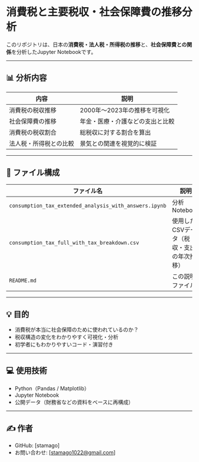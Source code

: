 # 消費税と主要税収・社会保障費の推移分析

このリポジトリは、日本の**消費税・法人税・所得税の推移**と、**社会保障費との関係**を分析したJupyter Notebookです。

---

## 📊 分析内容

| 内容 | 説明 |
|------|------|
| 消費税の税収推移 | 2000年〜2023年の推移を可視化 |
| 社会保障費の推移 | 年金・医療・介護などの支出と比較 |
| 消費税の税収割合 | 総税収に対する割合を算出 |
| 法人税・所得税との比較 | 景気との関連を視覚的に検証 |

---

## 📁 ファイル構成

| ファイル名 | 説明 |
|------------|------|
| `consumption_tax_extended_analysis_with_answers.ipynb` | 分析Notebook  |
| `consumption_tax_full_with_tax_breakdown.csv` | 使用したCSVデータ（税収・支出の年次推移） |
| `README.md` | この説明ファイル |

---

## 💡 目的

- 消費税が本当に社会保障のために使われているのか？
- 税収構造の変化をわかりやすく可視化・分析
- 初学者にもわかりやすいコード・演習付き

---

## 💻 使用技術

- Python（Pandas / Matplotlib）
- Jupyter Notebook
- 公開データ（財務省などの資料をベースに再構成）

---

## ✍️ 作者

- GitHub: [stamago]
- お問い合わせ: [stamago1022@gmail.com]

